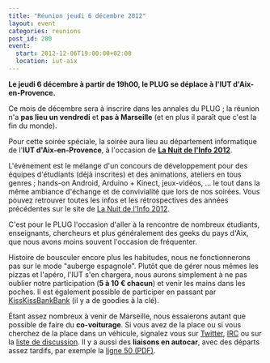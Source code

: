 ```yaml
---
title: "Réunion jeudi 6 décembre 2012"
layout: event
categories: reunions
post_id: 200
event:
  start: 2012-12-06T19:00:00+02:00
  location: iut-aix
---
```

**Le jeudi 6 décembre à partir de 19h00, le PLUG se déplace à l'IUT d'Aix-en-Provence.**

Ce mois de décembre sera à inscrire dans les annales du PLUG ; la réunion n'a **pas lieu un vendredi** et **pas à Marseille** (et en plus il paraît que c'est la fin du monde).

Pour cette soirée spéciale, la soirée aura lieu au département informatique de l'**IUT d'Aix-en-Provence**, à l'occasion de **[La Nuit de l'Info 2012](http://www.nuitdelinfo.com/nuitinfo2012/start)**.

L'événement est le mélange d'un concours de développement pour des équipes d'étudiants (déjà inscrites) et des animations, ateliers en tous genres ; hands-on Android, Arduino + Kinect, jeux-vidéos, … le tout dans la même ambiance d'échange et de convivialité que lors de nos soirées. Vous pouvez retrouver toutes les infos et les rétrospectives des années précédentes sur le site de [La Nuit de l'Info 2012](http://www.nuitdelinfo.com/).

C'est pour le PLUG l'occasion d'aller à la rencontre de nombreux étudiants, enseignants, chercheurs et plus généralement des geeks du pays d'Aix, que nous avons moins souvent l'occasion de fréquenter.

Histoire de bousculer encore plus les habitudes, nous ne fonctionnerons pas sur le mode "auberge espagnole". Plutôt que de gérer nous mêmes les pizzas et l'apéro, l'IUT s'en chargera, nous aurons simplement à ne pas oublier notre participation (**5 à 10 € chacun**) et venir les mains dans les poches. Il est également possible de participer en passant par [KissKissBankBank](http://www.kisskissbankbank.com/fr/projects/nuit-de-l-info-aix-en-provence) (il y a de goodies à la clé).

Étant assez nombreux à venir de Marseille, nous essaierons autant que possible de faire du **co-voiturage**.
Si vous avez de la place ou si vous cherchez de la place dans un véhicule, signalez vous sur [Twitter](http://twitter.com/plugfr), [IRC](/association/irc.html) ou sur la [liste de discussion](/association/mailing-lists.html#plug-discuss). Il y a aussi des **liaisons en autocar**, avec des départs assez tardifs, par exemple la [ligne 50 (PDF)](http://www.lepilote.com/ftp/FR_documents/FH0050S.pdf).